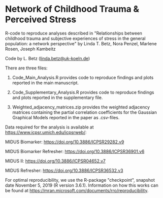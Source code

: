 # Network of Childhood Trauma & Perceived Stress

R-code to reproduce analyses described in 
"Relationships between childhood trauma and subjective experiences of stress in the general population: a network perspective"
by Linda T. Betz, Nora Penzel, Marlene Rosen, Joseph Kambeitz

Code by L. Betz (linda.betz@uk-koeln.de)

There are three files: 

1) Code_Main_Analysis.R provides code to reproduce findings and plots reported in the main manuscript.

2) Code_Supplementary_Analysis.R provides code to reproduce findings and plots reported in the supplementary file.

3) Weighted_adjacency_matrices.zip provides the weighted adjacency matrices containing the partial correlation coefficients for the Gaussian Graphical Models reported in the paper as .csv-files.


Data required for the analysis is available at https://www.icpsr.umich.edu/icpsrweb/:

MIDUS Biomarker: https://doi.org/10.3886/ICPSR29282.v9

MIDUS Biomarker Refresher: https://doi.org/10.3886/ICPSR36901.v6

MIDUS II: https://doi.org/10.3886/ICPSR04652.v7

MIDUS Refresher: https://doi.org/10.3886/ICPSR36532.v3


For optimal reproducibility, we use the R-package "checkpoint", snapshot date November 5, 2019 (R version 3.6.1). Information on how this works can be found at https://mran.microsoft.com/documents/rro/reproducibility.
